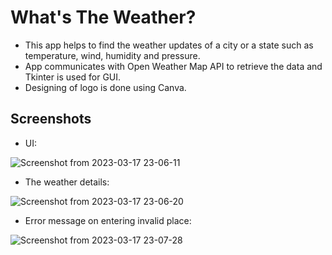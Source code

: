 # What's The Weather?

- This app helps to find the weather updates of a city or a state such as temperature, wind, humidity and pressure.
- App communicates with Open Weather Map API to retrieve the data and Tkinter is used for GUI.
- Designing of logo is done using Canva.

## Screenshots

- UI:

![Screenshot from 2023-03-17 23-06-11](https://user-images.githubusercontent.com/115062391/225981826-8e680bbb-08cb-4c2a-8c60-e5d4f9c82dbb.png)
- The weather details:

![Screenshot from 2023-03-17 23-06-20](https://user-images.githubusercontent.com/115062391/225981846-15112141-6da7-432d-a628-2b7d9c5d4107.png)
- Error message on entering invalid place:

![Screenshot from 2023-03-17 23-07-28](https://user-images.githubusercontent.com/115062391/225981855-0770a4bf-8597-4026-a0ac-87e4c5677dab.png)
